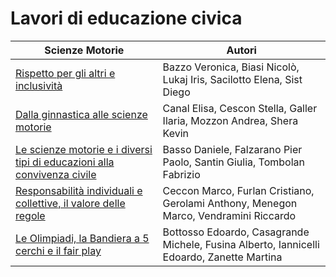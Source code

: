 # Lavori di educazione civica

| Scienze Motorie | Autori |
|-----------------|--------|
| [Rispetto per gli altri e inclusività](rispetto.md) | Bazzo Veronica, Biasi Nicolò, Lukaj Iris, Sacilotto Elena, Sist Diego |
| [Dalla ginnastica alle scienze motorie](ginnastica.md) | Canal Elisa, Cescon Stella, Galler Ilaria, Mozzon Andrea, Shera Kevin |
| [Le scienze motorie e i diversi tipi di educazioni alla convivenza civile](educazioni.md) | Basso Daniele, Falzarano Pier Paolo, Santin Giulia, Tombolan Fabrizio |
| [Responsabilità individuali e collettive, il valore delle regole](responsabilità.md) | Ceccon Marco, Furlan Cristiano, Gerolami Anthony, Menegon Marco, Vendramini Riccardo |
| [Le Olimpiadi, la Bandiera a 5 cerchi e il fair play](olimpiadi.md) | Bottosso Edoardo, Casagrande Michele, Fusina Alberto, Iannicelli Edoardo, Zanette Martina |
